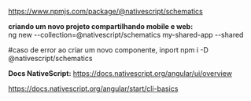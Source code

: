 https://www.npmjs.com/package/@nativescript/schematics

**criando um novo projeto compartilhando mobile e web:**   
ng new --collection=@nativescript/schematics my-shared-app --shared

#caso de error ao criar um novo componente, inport
npm i -D @nativescript/schematics

**Docs NativeScript:**
https://docs.nativescript.org/angular/ui/overview

https://docs.nativescript.org/angular/start/cli-basics
